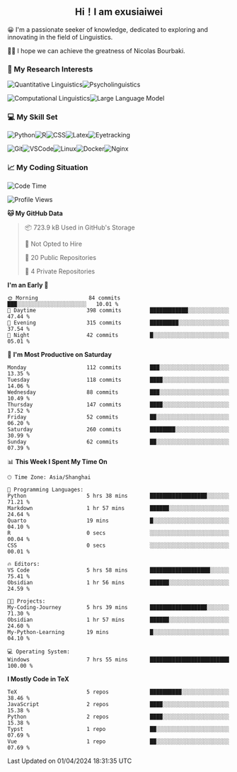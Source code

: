   

## <div align="center">Hi！I am exusiaiwei</div>  

😀 I'm a passionate seeker of knowledge, dedicated to exploring and innovating in the field of Linguistics.

🙋‍♂️ I hope we can achieve the greatness of Nicolas Bourbaki.

### 🔬 My Research Interests  

![Quantitative Linguistics](https://img.shields.io/badge/Quantitative%20Linguistics-%230072CC.svg?&style=for-the-badge&logo=appveyor&logoColor=white)![Psycholinguistics](https://img.shields.io/badge/Psycholinguistics-%2301a3a1.svg?&style=for-the-badge&logo=AWS%20Amplify&logoColor=white)

![Computational Linguistics](https://img.shields.io/badge/Computational%20Linguistics-%231877F2.svg?&style=for-the-badge&logo=Markdown&logoColor=white)![Large Language Model](https://img.shields.io/badge/Large%20Language%20Model-%23F76300.svg?&style=for-the-badge&logo=Android&logoColor=white)

### 💻 My Skill Set

![Python](https://img.shields.io/badge/Python-%2314354C.svg?style=for-the-badge&logo=python&logoColor=white&color=2AB3E3)![R](https://img.shields.io/badge/-R-276DC3?style=for-the-badge&logo=r&logoColor=white)![CSS](https://img.shields.io/badge/-CSS-1572B6?style=for-the-badge&logo=css3&logoColor=white)![Latex](https://img.shields.io/badge/-Latex-008080?style=for-the-badge&logo=latex&logoColor=white)![Eyetracking](https://img.shields.io/badge/Eyetracking-%230078D6?style=for-the-badge&logo=SearXNG&logoColor=#3050FF)

![Git](https://img.shields.io/badge/-Git-F05032?style=for-the-badge&logo=git&logoColor=white)![VSCode](https://img.shields.io/badge/-VSCode-007ACC?style=for-the-badge&logo=visual-studio-code&logoColor=white)![Linux](https://img.shields.io/badge/-Linux-FCC624?style=for-the-badge&logo=linux&logoColor=black)![Docker](https://img.shields.io/badge/-Docker-2496ED?style=for-the-badge&logo=docker&logoColor=white)![Nginx](https://img.shields.io/badge/-Nginx-009639?style=for-the-badge&logo=nginx&logoColor=white)

### 📈 My Coding Situation

<!--START_SECTION:waka-->
![Code Time](http://img.shields.io/badge/Code%20Time-85%20hrs%2038%20mins-blue)

![Profile Views](http://img.shields.io/badge/Profile%20Views-0-blue)

**🐱 My GitHub Data** 

> 📦 723.9 kB Used in GitHub's Storage 
 > 
> 🚫 Not Opted to Hire
 > 
> 📜 20 Public Repositories 
 > 
> 🔑 4 Private Repositories 
 > 
**I'm an Early 🐤** 

```text
🌞 Morning                84 commits          ███░░░░░░░░░░░░░░░░░░░░░░   10.01 % 
🌆 Daytime                398 commits         ████████████░░░░░░░░░░░░░   47.44 % 
🌃 Evening                315 commits         █████████░░░░░░░░░░░░░░░░   37.54 % 
🌙 Night                  42 commits          █░░░░░░░░░░░░░░░░░░░░░░░░   05.01 % 
```
📅 **I'm Most Productive on Saturday** 

```text
Monday                   112 commits         ███░░░░░░░░░░░░░░░░░░░░░░   13.35 % 
Tuesday                  118 commits         ████░░░░░░░░░░░░░░░░░░░░░   14.06 % 
Wednesday                88 commits          ███░░░░░░░░░░░░░░░░░░░░░░   10.49 % 
Thursday                 147 commits         ████░░░░░░░░░░░░░░░░░░░░░   17.52 % 
Friday                   52 commits          ██░░░░░░░░░░░░░░░░░░░░░░░   06.20 % 
Saturday                 260 commits         ████████░░░░░░░░░░░░░░░░░   30.99 % 
Sunday                   62 commits          ██░░░░░░░░░░░░░░░░░░░░░░░   07.39 % 
```


📊 **This Week I Spent My Time On** 

```text
🕑︎ Time Zone: Asia/Shanghai

💬 Programming Languages: 
Python                   5 hrs 38 mins       ██████████████████░░░░░░░   71.21 % 
Markdown                 1 hr 57 mins        ██████░░░░░░░░░░░░░░░░░░░   24.64 % 
Quarto                   19 mins             █░░░░░░░░░░░░░░░░░░░░░░░░   04.10 % 
R                        0 secs              ░░░░░░░░░░░░░░░░░░░░░░░░░   00.04 % 
CSS                      0 secs              ░░░░░░░░░░░░░░░░░░░░░░░░░   00.01 % 

🔥 Editors: 
VS Code                  5 hrs 58 mins       ███████████████████░░░░░░   75.41 % 
Obsidian                 1 hr 56 mins        ██████░░░░░░░░░░░░░░░░░░░   24.59 % 

🐱‍💻 Projects: 
My-Coding-Journey        5 hrs 39 mins       ██████████████████░░░░░░░   71.30 % 
Obsidian                 1 hr 57 mins        ██████░░░░░░░░░░░░░░░░░░░   24.60 % 
My-Python-Learning       19 mins             █░░░░░░░░░░░░░░░░░░░░░░░░   04.10 % 

💻 Operating System: 
Windows                  7 hrs 55 mins       █████████████████████████   100.00 % 
```

**I Mostly Code in TeX** 

```text
TeX                      5 repos             ██████████░░░░░░░░░░░░░░░   38.46 % 
JavaScript               2 repos             ████░░░░░░░░░░░░░░░░░░░░░   15.38 % 
Python                   2 repos             ████░░░░░░░░░░░░░░░░░░░░░   15.38 % 
Typst                    1 repo              ██░░░░░░░░░░░░░░░░░░░░░░░   07.69 % 
Vue                      1 repo              ██░░░░░░░░░░░░░░░░░░░░░░░   07.69 % 
```




 Last Updated on 01/04/2024 18:31:35 UTC
<!--END_SECTION:waka-->
